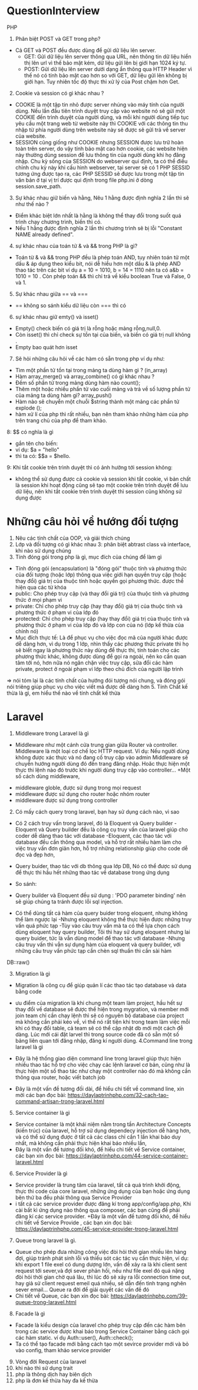 # QuestionInterview
PHP

1. Phân biệt POST và GET trong php?
  + Cả GET và POST đều được dùng để gửi dữ liệu lên server.
    - GET: Gửi dữ liệu lên server thông qua URL, nên thông tin dữ liệu hiển thị lên url vì thế bảo mật kém, dữ liệu gửi lên bị giới hạn 1024 ký tự.
    - POST: Gửi dữ liệu lên server dưới dạng ẩn thông qua HTTP Header vì thế nó có tính bảo mật cao hơn so với GET, dữ liệu gửi lên không bị giới hạn.
    Tuy nhiên tốc độ thực thi xử lý của Post chậm hơn Get.
2. Cookie và session có gì khác nhau ?
  + COOKIE là một tập tin nhỏ được server nhúng vào máy tính của người dùng. Nếu lần đầu tiên trình duyệt truy cập vào website nó sẽ gửi một COOKIE đến trình duyệt của người dùng, và mỗi khi người dùng tiếp tục yêu cầu một trang web từ website này thì COOKIE với các thông tin thu nhập từ phía người dùng trên website này sẽ được sẽ gửi trả về server của website.
  + SESSION cũng giống như COOKIE nhưng SESSION được lưu trữ hoàn toàn trên server, do vậy tính bảo mật cao hơn cookie, các website hiện này thường dùng session để lưu thông tin của người dùng khi họ đăng nhập. Chu kỳ sống của SESSION do webserver qui định, ta có thể điều chỉnh chu kỳ này khi cấu hình webserver, tại server sẽ có 1 PHP SESSID tương ứng được tạo ra, các PHP SESSID sẽ được lưu trong một tập tin văn bản ở tại vị trí được qui định trong file php.ini ở dòng session.save_path.
3. Sự khác nhau giữ biến và hằng, Nêu 1 hằng được định nghĩa 2 lần thì sẽ như thế nào ?
+ Điểm khác biệt lớn nhất là hằng là không thể thay đổi trong suốt quá trình chạy chương trình, biến thì có.
+ Nếu 1 hằng được định nghĩa 2 lần thì chương trình sẽ bị lỗi "Constant NAME already defined".
4. sự khác nhau của toán tử & và && trong PHP là gì?
+ Toán từ & và && trong PHP đều là phép toán AND, tuy nhiên toán tử một dấu & áp dụng theo kiểu bit, nói dễ hiểu hơn một dấu & là phép AND thao tác trên các bit ví dụ a = 10 = 1010, b = 14 = 1110 nên ta có  a&b = 1010 = 10 . Còn phép toán  && thì chỉ trả về kiểu boolean True và False, 0 và 1.
5. Sự khác nhau giữa == và ===
+ == không so sánh kiểu dữ liệu còn === thì có
6. sự khác nhau giữ emty() và isset()
+ Empty() check biến có giá trị là rỗng hoặc mảng rỗng,null,0. 
+ Còn isset() thì chỉ check sự tồn tại của biến, và biến có giá trị null không .
+ Empty bao quát hơn isset
7. Sẽ hỏi những câu hỏi về các hàm có sẵn trong php ví dụ như:
+ Tìm một phần tử tồn tại trong mảng ta dùng hàm gì ? (in_array)
+ Hàm array_merge() và array_combine() có gì khác nhau ?
+ Đếm số phần tử trong mảng dùng hàm nào count();
+ Thêm một hoặc nhiều phần tử vào cuối mảng và trả về số lượng phần tử của mảng ta dùng hàm gì? array_push()
+ Hàm nào  sẽ chuyển một chuỗi $string thành một mảng các phần tử explode ();
+ hàm xử lí của php thì rất nhiều, bạn nên tham khảo những hàm của php trên trang chủ của php để tham khảo.

8: $$ có nghĩa là gì
+ gắn tên cho biến:
+ ví dụ: $a = "hello"
+ thì ta có:  $$a = $hello.

9: Khi tắt cookie trên trình duyệt thì có ảnh hưởng tới session không:
+ không thể sử dụng được cả cookie và session khi tắt cookie, vì bản chất là session khi hoạt động cũng sẽ tạo một cookie trên trình duyệt để lưu dữ liệu, nên khi tắt cookie trên trình duyệt thì session cũng không sử dụng được


# Những câu hỏi về hướng đối tượng
1. Nêu các tính chất của OOP, và giải thích chúng
2. Lớp và đối tượng có gì khác nhau
3: phân biệt abtrast class và interface, khi nào sử dụng chúng
4. Tính đóng gói trong php là gì, mục đích của chúng để làm gì
+ Tính đóng gói (encapsulation) là "đóng gói" thuộc tính và phương thức của đối tượng (hoặc lớp) thông qua việc giới hạn quyền truy cập (hoặc thay đổi) giá trị của thuộc tính hoặc quyền gọi phương thức. được thể hiện qua các từ khóa
+ public: Cho phép truy cập (và thay đổi giá trị) của thuộc tính và phương thức ở mọi phạm vi
+ private: Chỉ cho phép truy cập (hay thay đổi) giá trị của thuộc tính và phương thức ở phạm vi  của lớp đó
+ protected: Chỉ cho phép truy cập (hay thay đổi) giá trị của thuộc tính và phương thức ở phạm vi của lớp đó và lớp con của nó (lớp kế thừa của chính nó)
+ Mục đích thực tế: Là để phục vụ cho việc đọc mã của người khác được dễ dàng hơn, vì dụ trong 1 lớp, nhìn thấy các phương thức private thì họ sẽ biết ngay là phương thức này dùng để thực thi, tính toán cho các phương thức khác, không được dùng để gọi ra ngoài, nên ko cần quan tâm tới nó, hơn nữa nó ngăn chặn việc truy cập, sửa đổi các hàm private, protect ở ngoài phạm vi lớp theo chủ đích của người lập trình

=> nói tóm lại là các tính chất của hướng đói tượng nói  chung, và đóng gói nói triêng giúp phục vụ cho việc viết mã được dễ dàng hơn
5. Tính Chất kế thừa là gì, em hiểu thế nào về tính chất kế thừa

# Laravel
1. Middleware trong Laravel là gì
+ Middleware như một cánh cửa trung gian giữa Router và controller. Middleware là một loại cơ chế lọc HTTP request. Ví dụ: Nếu người dùng không được xác thực và nó đang cố truy cập vào admin Middleware sẽ chuyển hướng người dùng đó đến trang đăng nhập. Hoăc thực hiện một thực thi lệnh nào đó trước khi người dùng truy cập vào controller...
+Một số  cách dùng middleware, 
- middleware globle, được sử dụng trong mọi request
- middleware  được sử dụng cho router hoặc nhóm router
- middleware  được sử dụng trong controller
2. Có mấy cách query trong laravel, bạn hay sử dụng cách nào, vì sao
+ Có 2 cách truy vấn trong laravel, đó là Eloquent và Query builder
-Eloquent  và Query builder đều là công cụ truy vấn của laravel giúp cho coder dễ dàng thao tác với database
-Eloquent, các thao tác với database đều cần thông qua model, và hỗ trợ rất nhiều hàm làm cho việc truy vấn đơn giản hơn, hỗ trợ những relationship giúp cho code dễ đọc và đẹp hơn, 
- Query buider, thao tác với db thông qua lớp DB, Nó có thể được sử dụng để thực thi hầu hết những thao tác về database trong ứng dụng
+ So sánh:
- Query builder và Eloquent đều sử dụng : 'PDO parameter binding' nên sẽ giúp chúng ta tránh được lỗi sql injection.

- Có thể dùng tất cả hàm của query buider trong eloquent, nhưng không thể làm ngược lại
-Nhưng eloquent không thể thực hiện được những truy vấn quá phức tạp
-Tùy vào câu truy vấn mà ta có thể lựa chọn cách dùng eloquent hay query builder, Tôi thì hay sử dụng eloquent nhưng lai query buider, tức là vẫn dùng model để thao tác với database
-Nhưng câu truy vấn thì vẫn sự dụng hàm của eloquent và query builder, với những câu truy vấn phức tạp cần chèn sql thuần thì cần sài hàm 

DB::raw()

3. Migration là gì
- Migration là công cụ để giúp quản lí các thao tác tạo database và data bằng code
+ ưu điểm của migration là khi chung một team làm project, hầu hết sự thay đổi về database sẽ được thể hiện trong mygration, và member mới join team chỉ cần chạy lệnh thì sẽ có nguyên bộ database của project mà không cần phải kéo về, vì thế  nó rất tiện khi trong team làm việc mỗi khi có thay đổi table, cả team sẽ có thể cập nhật db mới một cách đễ dàng. Lúc mới cái đặt larvel thì trong source code đã có sẵn một số bảng liên quan tới đăng nhập, đăng kí người dùng.
4.Command line trong laravel là gì
+ Đây là hệ thống giao diện command line trong laravel giúp thực hiện nhiều thao tác hỗ trợ cho việc chạy các lệnh laravel cơ bản, cũng như là thực hiện một số thao tác như chạy một controller nào đó mà không cần thông qua router, hoặc viết batch job

+ Đây là một vấn đề tương đối dài, để hiểu chi tiết về command line, xin mời các bạn đọc bài: https://daylaptrinhphp.com/32-cach-tao-command-artisan-trong-laravel.html
5. Service container là gì
+ Service container là một khái niệm nằm trong tần Architecture Concepts (kiến trúc) của laravel, hỗ trợ sử dụng dependecy injection dễ hàng hơn, và có thể sử dụng được ở tất cả các class chỉ cần 1 lần khai báo duy nhất, mà không cần phải thực hiện khai báo nhiều lần, 
+ Đây là một vấn đề tương đối khó, để hiểu chi tiết về Service container, các bạn xin đọc bài: https://daylaptrinhphp.com/44-service-container-laravel.html
6. Service Provider là gì
+ Service provider là trung tâm của laravel, tất cả quá trình khởi động, thực thi code của core laravel, những ứng dụng của bạn hoặc ứng dụng bên thứ ba đều phải thông qua Service Provider
+ i tất cả các service provider được đăng kí trong app/config/app.php, Khi cài bất kì ứng dụng nào thông qua composer, các bạn cũng để phải đăng kí các service provider.
+Đây là một vấn đề tương đối khó, để hiểu chi tiết về Service Provide , các bạn xin đọc bài: https://daylaptrinhphp.com/45-service-provider-trong-laravel.html
7. Queue trong laravel là gì.
+ Queue cho phép đưa những công việc đòi hỏi thời gian nhiều lên hàng đợi, giúp tránh phát sinh lỗi và thiếu sót các tác vụ cần thực hiện, ví dụ: khi export 1 file exel có dung dượng lớn, vấn đề xảy ra là khi client sent request tới sever,và đợi sever phản hồi, nếu như file exel đó quá nặng đòi hỏi thời gian chờ quá lâu, thì lúc đó sẽ xảy ra lỗi connection time out, hay giả sử client request emeil quá nhiều, sẽ dẫn đến tình trạng nghẽn sever email... Queue ra đời để giải quyết các vấn đề đó
+ Chi tiết về Queue, các bạn xin đọc bài: https://daylaptrinhphp.com/39-queue-trong-laravel.html
8. Facade là gì
+ Facade là kiểu design của laravel cho phép truy cập đến các hàm bên trong các service được khai báo trong Service Container bằng cách gọi các hàm static. ví dụ Auth::user(), Auth::check();
+ Ta có thể tạo facade mới bằng cách tạo một sevirce provider mới và bỏ vào config, tham khảo service provider
 9. Vòng đời Request của laravel 
 10. khi nào thì sử dụng trait
 11. php là thông dịch hay biên dịch
 12. php là đơn kế thừa hay đa kế thừa
 
